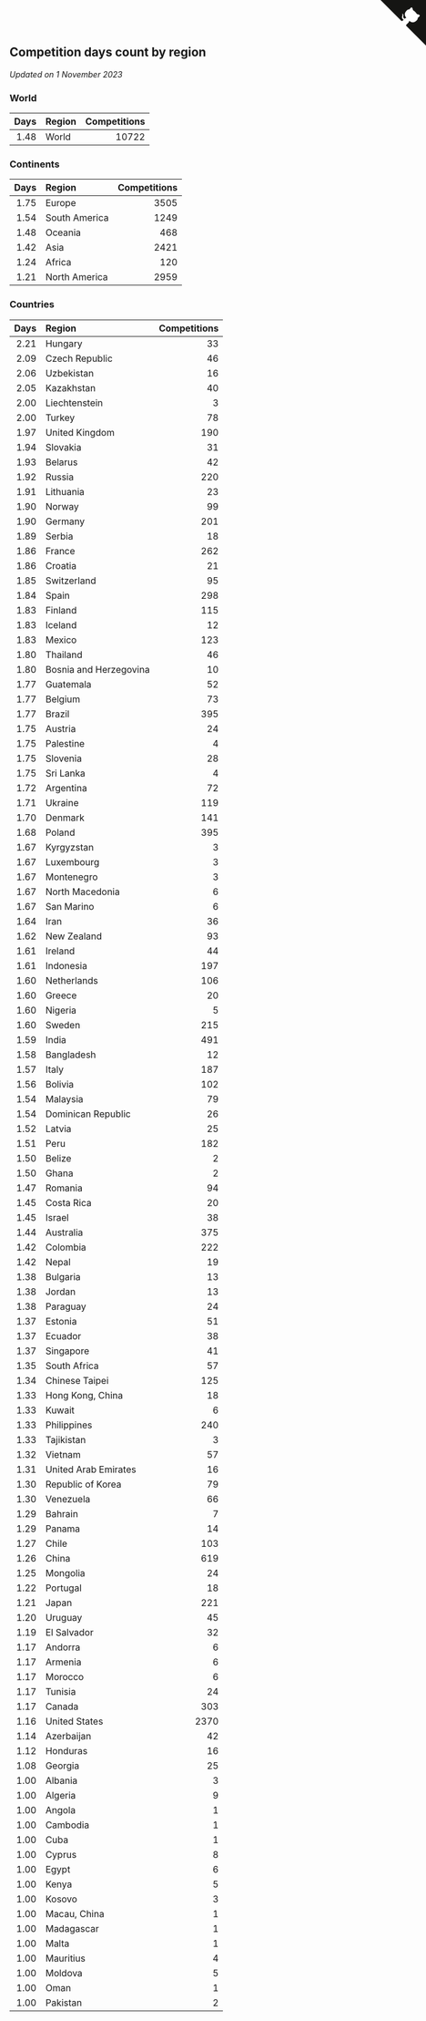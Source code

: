 ## Competition days count by region

*Updated on  1 November 2023*


### World

| Days | Region | Competitions |
| ---: | :--- | ---: |
| 1.48 | World | 10722 |

### Continents

| Days | Region | Competitions |
| ---: | :--- | ---: |
| 1.75 | Europe | 3505 |
| 1.54 | South America | 1249 |
| 1.48 | Oceania | 468 |
| 1.42 | Asia | 2421 |
| 1.24 | Africa | 120 |
| 1.21 | North America | 2959 |

### Countries

| Days | Region | Competitions |
| ---: | :--- | ---: |
| 2.21 | Hungary | 33 |
| 2.09 | Czech Republic | 46 |
| 2.06 | Uzbekistan | 16 |
| 2.05 | Kazakhstan | 40 |
| 2.00 | Liechtenstein | 3 |
| 2.00 | Turkey | 78 |
| 1.97 | United Kingdom | 190 |
| 1.94 | Slovakia | 31 |
| 1.93 | Belarus | 42 |
| 1.92 | Russia | 220 |
| 1.91 | Lithuania | 23 |
| 1.90 | Norway | 99 |
| 1.90 | Germany | 201 |
| 1.89 | Serbia | 18 |
| 1.86 | France | 262 |
| 1.86 | Croatia | 21 |
| 1.85 | Switzerland | 95 |
| 1.84 | Spain | 298 |
| 1.83 | Finland | 115 |
| 1.83 | Iceland | 12 |
| 1.83 | Mexico | 123 |
| 1.80 | Thailand | 46 |
| 1.80 | Bosnia and Herzegovina | 10 |
| 1.77 | Guatemala | 52 |
| 1.77 | Belgium | 73 |
| 1.77 | Brazil | 395 |
| 1.75 | Austria | 24 |
| 1.75 | Palestine | 4 |
| 1.75 | Slovenia | 28 |
| 1.75 | Sri Lanka | 4 |
| 1.72 | Argentina | 72 |
| 1.71 | Ukraine | 119 |
| 1.70 | Denmark | 141 |
| 1.68 | Poland | 395 |
| 1.67 | Kyrgyzstan | 3 |
| 1.67 | Luxembourg | 3 |
| 1.67 | Montenegro | 3 |
| 1.67 | North Macedonia | 6 |
| 1.67 | San Marino | 6 |
| 1.64 | Iran | 36 |
| 1.62 | New Zealand | 93 |
| 1.61 | Ireland | 44 |
| 1.61 | Indonesia | 197 |
| 1.60 | Netherlands | 106 |
| 1.60 | Greece | 20 |
| 1.60 | Nigeria | 5 |
| 1.60 | Sweden | 215 |
| 1.59 | India | 491 |
| 1.58 | Bangladesh | 12 |
| 1.57 | Italy | 187 |
| 1.56 | Bolivia | 102 |
| 1.54 | Malaysia | 79 |
| 1.54 | Dominican Republic | 26 |
| 1.52 | Latvia | 25 |
| 1.51 | Peru | 182 |
| 1.50 | Belize | 2 |
| 1.50 | Ghana | 2 |
| 1.47 | Romania | 94 |
| 1.45 | Costa Rica | 20 |
| 1.45 | Israel | 38 |
| 1.44 | Australia | 375 |
| 1.42 | Colombia | 222 |
| 1.42 | Nepal | 19 |
| 1.38 | Bulgaria | 13 |
| 1.38 | Jordan | 13 |
| 1.38 | Paraguay | 24 |
| 1.37 | Estonia | 51 |
| 1.37 | Ecuador | 38 |
| 1.37 | Singapore | 41 |
| 1.35 | South Africa | 57 |
| 1.34 | Chinese Taipei | 125 |
| 1.33 | Hong Kong, China | 18 |
| 1.33 | Kuwait | 6 |
| 1.33 | Philippines | 240 |
| 1.33 | Tajikistan | 3 |
| 1.32 | Vietnam | 57 |
| 1.31 | United Arab Emirates | 16 |
| 1.30 | Republic of Korea | 79 |
| 1.30 | Venezuela | 66 |
| 1.29 | Bahrain | 7 |
| 1.29 | Panama | 14 |
| 1.27 | Chile | 103 |
| 1.26 | China | 619 |
| 1.25 | Mongolia | 24 |
| 1.22 | Portugal | 18 |
| 1.21 | Japan | 221 |
| 1.20 | Uruguay | 45 |
| 1.19 | El Salvador | 32 |
| 1.17 | Andorra | 6 |
| 1.17 | Armenia | 6 |
| 1.17 | Morocco | 6 |
| 1.17 | Tunisia | 24 |
| 1.17 | Canada | 303 |
| 1.16 | United States | 2370 |
| 1.14 | Azerbaijan | 42 |
| 1.12 | Honduras | 16 |
| 1.08 | Georgia | 25 |
| 1.00 | Albania | 3 |
| 1.00 | Algeria | 9 |
| 1.00 | Angola | 1 |
| 1.00 | Cambodia | 1 |
| 1.00 | Cuba | 1 |
| 1.00 | Cyprus | 8 |
| 1.00 | Egypt | 6 |
| 1.00 | Kenya | 5 |
| 1.00 | Kosovo | 3 |
| 1.00 | Macau, China | 1 |
| 1.00 | Madagascar | 1 |
| 1.00 | Malta | 1 |
| 1.00 | Mauritius | 4 |
| 1.00 | Moldova | 5 |
| 1.00 | Oman | 1 |
| 1.00 | Pakistan | 2 |


<a href="https://github.com/jonatanklosko/wca_statistics" class="github-corner" aria-label="View source on Github"><svg width="80" height="80" viewBox="0 0 250 250" style="fill:#151513; color:#fff; position: absolute; top: 0; border: 0; right: 0;" aria-hidden="true"><path d="M0,0 L115,115 L130,115 L142,142 L250,250 L250,0 Z"></path><path d="M128.3,109.0 C113.8,99.7 119.0,89.6 119.0,89.6 C122.0,82.7 120.5,78.6 120.5,78.6 C119.2,72.0 123.4,76.3 123.4,76.3 C127.3,80.9 125.5,87.3 125.5,87.3 C122.9,97.6 130.6,101.9 134.4,103.2" fill="currentColor" style="transform-origin: 130px 106px;" class="octo-arm"></path><path d="M115.0,115.0 C114.9,115.1 118.7,116.5 119.8,115.4 L133.7,101.6 C136.9,99.2 139.9,98.4 142.2,98.6 C133.8,88.0 127.5,74.4 143.8,58.0 C148.5,53.4 154.0,51.2 159.7,51.0 C160.3,49.4 163.2,43.6 171.4,40.1 C171.4,40.1 176.1,42.5 178.8,56.2 C183.1,58.6 187.2,61.8 190.9,65.4 C194.5,69.0 197.7,73.2 200.1,77.6 C213.8,80.2 216.3,84.9 216.3,84.9 C212.7,93.1 206.9,96.0 205.4,96.6 C205.1,102.4 203.0,107.8 198.3,112.5 C181.9,128.9 168.3,122.5 157.7,114.1 C157.9,116.9 156.7,120.9 152.7,124.9 L141.0,136.5 C139.8,137.7 141.6,141.9 141.8,141.8 Z" fill="currentColor" class="octo-body"></path></svg></a><style>.github-corner:hover .octo-arm{animation:octocat-wave 560ms ease-in-out}@keyframes octocat-wave{0%,100%{transform:rotate(0)}20%,60%{transform:rotate(-25deg)}40%,80%{transform:rotate(10deg)}}@media (max-width:500px){.github-corner:hover .octo-arm{animation:none}.github-corner .octo-arm{animation:octocat-wave 560ms ease-in-out}}</style>
